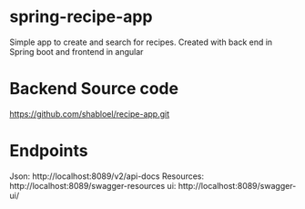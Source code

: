 # spring-recipe-app

Simple app to create and search for recipes. Created with back end in Spring boot and frontend in angular

# Backend Source code

https://github.com/shabloel/recipe-app.git

# Endpoints

Json: http://localhost:8089/v2/api-docs
Resources: http://localhost:8089/swagger-resources
ui: http://localhost:8089/swagger-ui/